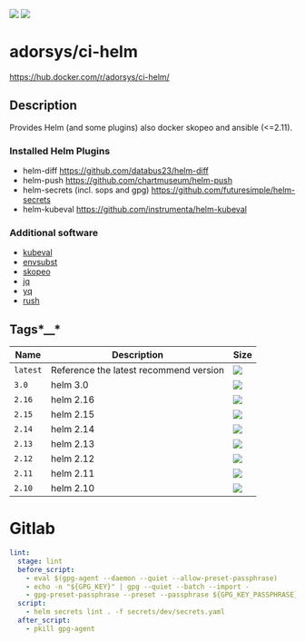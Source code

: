 [![](https://img.shields.io/docker/pulls/adorsys/ci-helm.svg?logo=docker&style=flat-square)](https://hub.docker.com/r/adorsys/ci-helm/)
[![](https://img.shields.io/docker/stars/adorsys/ci-helm.svg?logo=docker&style=flat-square)](https://hub.docker.com/r/adorsys/ci-helm/)

# adorsys/ci-helm

https://hub.docker.com/r/adorsys/ci-helm/

## Description

Provides Helm (and some plugins) also docker skopeo and ansible (<=2.11).

### Installed Helm Plugins

* helm-diff
  https://github.com/databus23/helm-diff
* helm-push
  https://github.com/chartmuseum/helm-push
* helm-secrets (incl. sops and gpg)
  https://github.com/futuresimple/helm-secrets
* helm-kubeval
  https://github.com/instrumenta/helm-kubeval

### Additional software

* [kubeval](https://github.com/instrumenta/kubeval)
* [envsubst](https://www.gnu.org/software/gettext/manual/html_node/envsubst-Invocation.html)
* [skopeo](https://github.com/containers/skopeo)
* [jq](https://stedolan.github.io/jq/)
* [yq](https://yq.readthedocs.io/en/latest/)
* [rush](https://github.com/shenwei356/rush)

## Tags*__*

| Name | Description | Size |
| ---- | ----------- | ---- |
| `latest` | Reference the latest recommend version | [![](https://img.shields.io/microbadger/image-size/adorsys/ci-helm/latest.svg?style=flat-square)](https://microbadger.com/images/adorsys/ci-helm) |
| `3.0` | helm 3.0 | [![](https://img.shields.io/microbadger/image-size/adorsys/ci-helm/3.0.svg?style=flat-square)](https://microbadger.com/images/adorsys/ci-helm:3.0) |
| `2.16` | helm 2.16 | [![](https://img.shields.io/microbadger/image-size/adorsys/ci-helm/2.16.svg?style=flat-square)](https://microbadger.com/images/adorsys/ci-helm:2.16) |
| `2.15` | helm 2.15 | [![](https://img.shields.io/microbadger/image-size/adorsys/ci-helm/2.15.svg?style=flat-square)](https://microbadger.com/images/adorsys/ci-helm:2.15) |
| `2.14` | helm 2.14 | [![](https://img.shields.io/microbadger/image-size/adorsys/ci-helm/2.14.svg?style=flat-square)](https://microbadger.com/images/adorsys/ci-helm:2.14) |
| `2.13` | helm 2.13 | [![](https://img.shields.io/microbadger/image-size/adorsys/ci-helm/2.13.svg?style=flat-square)](https://microbadger.com/images/adorsys/ci-helm:2.13) |
| `2.12` | helm 2.12 | [![](https://img.shields.io/microbadger/image-size/adorsys/ci-helm/2.12.svg?style=flat-square)](https://microbadger.com/images/adorsys/ci-helm:2.12) |
| `2.11` | helm 2.11 | [![](https://img.shields.io/microbadger/image-size/adorsys/ci-helm/2.11.svg?style=flat-square)](https://microbadger.com/images/adorsys/ci-helm:2.11) |
| `2.10` | helm 2.10 | [![](https://img.shields.io/microbadger/image-size/adorsys/ci-helm/2.10.svg?style=flat-square)](https://microbadger.com/images/adorsys/ci-helm:2.10) |

# Gitlab

```yaml
lint:
  stage: lint
  before_script:
    - eval $(gpg-agent --daemon --quiet --allow-preset-passphrase)
    - echo -n "${GPG_KEY}" | gpg --quiet --batch --import -
    - gpg-preset-passphrase --preset --passphrase ${GPG_KEY_PASSPHRASE} $(gpg-keyid <(echo -n "${GPG_KEY}"))
  script:
    - helm secrets lint . -f secrets/dev/secrets.yaml
  after_script:
    - pkill gpg-agent
```
